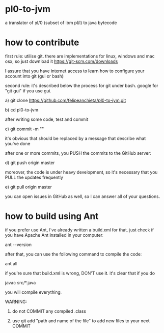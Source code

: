 # pl0-to-jvm

a translator of pl/0 (subset of ibm pl/I) to java bytecode

# how to contribute

first rule: utilise git. there are implementations for linux, windows and mac osx, so just download it https://git-scm.com/downloads

I assure that you have internet access to learn how to configure your account into git (gui or bash)

second rule: it's described below the process for git under bash. google for "git gui" if you use gui.

a) git clone https://github.com/felipeanchieta/pl0-to-jvm.git

b) cd pl0-to-jvm

after writing some code, test and commit

c) git commit -m "<message>"

it's obvious that <message> should be replaced by a message that describe what you've done

after one or more commits, you PUSH the commits to the GitHub server:

d) git push origin master

moreover, the code is under heavy development, so it's necessary that you PULL the updates frequently

e) git pull origin master

you can open issues in GitHub as well, so I can answer all of your questions.

# how to build using Ant

if you prefer use Ant, I've already written a build.xml for that. just check if you have Apache Ant installed in your computer:

ant --version

after that, you can use the following command to compile the code:

ant all

if you're sure that build.xml is wrong, DON'T use it. it's clear that if you do

javac src/*.java

you will compile everything.

WARNING: 

1) do not COMMIT any compiled .class

2) use git add "path and name of the file" to add new files to your next COMMIT

